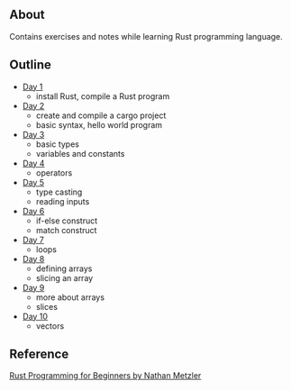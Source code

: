 ## About
Contains exercises and notes while learning Rust programming language.

## Outline
- [Day 1](day_01/day_01.md)
    - install Rust, compile a Rust program
- [Day 2](day_02/day_02.md)
    - create and compile a cargo project
    - basic syntax, hello world program
- [Day 3](day_03/day_03.md)
    - basic types
    - variables and constants
- [Day 4](day_04/day_04.md)
    - operators
- [Day 5](day_05/day_05.md)
    - type casting
    - reading inputs
- [Day 6](day_06/day_06.md)
    - if-else construct
    - match construct
- [Day 7](day_07/day_07.md)
    - loops
- [Day 8](day_08/day_08.md)
    - defining arrays
    - slicing an array
- [Day 9](day_09/day_09.md)
    - more about arrays
    - slices
- [Day 10](day_10/day_10.md)
    - vectors

## Reference
[Rust Programming for Beginners by Nathan Metzler](https://www.goodreads.com/book/show/58530378-rust-programming-for-beginners)